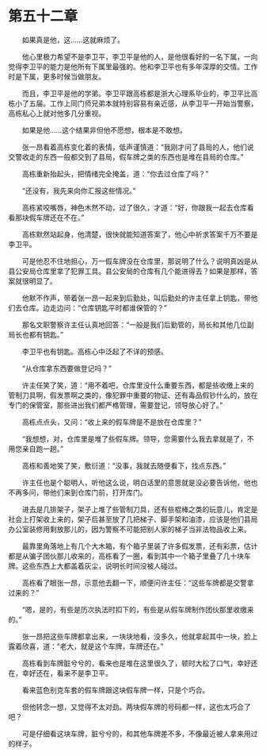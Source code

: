 #	第五十二章

　　如果真是他，这……这就麻烦了。

　　他心里极力希望不是李卫平，李卫平是他的人，是他很看好的一名下属，一向觉得李卫平的能力是他所有下属里最强的。他和李卫平也有多年深厚的交情。工作时是下属，更多时候当做朋友。

　　而且，李卫平是他的学弟。李卫平跟高栋都是浙大心理系毕业的，李卫平比高栋小了五届。工作上同门师兄弟本就特别容易有亲近感，从李卫平一开始当警察，高栋私心上就对他多几分重视。

　　如果是他……这个结果非但他不愿想，根本是不敢想。

　　张一昂看着高栋变化着的表情，低声谨慎道：“我刚才问了县局的人，他们说交警收走的东西一般都交到了县局，假车牌之类的东西也是堆在县局的仓库。”

　　高栋重新抬起头，把情绪完全掩盖，道：“你去过仓库了吗？”

　　“还没有，我先来向你汇报这些情况。”

　　高栋紧咬嘴唇，神色木然不动，过了很久，才道：“好，你跟我一起去仓库看看那块假车牌还在不在。”

　　高栋默然站起身，他清楚，很快就能知道答案了，他心中祈求答案千万不要是李卫平。

　　可是他忍不住地担心，万一假车牌没在仓库里，那说明了什么？说明真凶是从县公安局仓库里拿了犯罪工具。县公安局的仓库有几个能进得去？如果是那样，答案就很明显了。

　　他默不作声，带着张一昂一起来到后勤处，叫后勤处的许主任拿上钥匙，带他们去仓库。边走边问：“仓库钥匙平时都谁保管的？”

　　那名文职警察许主任认真地回答：“一般是我们后勤管的，局长和其他几位副局长也都有钥匙。”

　　李卫平也有钥匙。高栋心中泛起了不详的预感。

　　“从仓库拿东西要做登记吗？”

　　许主任笑了笑，道：“用不着吧，仓库里没什么重要东西，都是些收缴上来的管制刀具啊，假发票啊之类的，像犯罪中重要的物证、还有毒品假钞什么的，放在专门的保管室，那些进出我们都严格管理，需要登记，领导放心好了。”

　　高栋点点头，又问：“收上来的假车牌是不是放在仓库里？”

　　“我想想，对，仓库里是堆了些假车牌。领导，您需要什么我去拿就是了，不用您亲自跑一趟。”

　　高栋和善地笑了笑，敷衍道：“没事，我就去随便看下，找点东西。”

　　许主任也是个聪明人，听他这么说，明白话里的意思就是没必要告诉他，他也不再多问，带他们来到仓库门前，打开库门。

　　进去是几排架子，架子上堆了些管制刀具，还有些棍棒之类的玩意儿，肯定是社会上打架收上来的，架子后甚至放了几把梯子、脚手架和油漆，应该是他们县局办公室装修用剩放那儿的，因为警察不可能把别人家的梯子当非法物品收上来。

　　最靠里角落地上有几个大木箱，有个箱子里装了许多假发票，还有彩票，估计都是从骗子团伙那儿收来的，高栋看了一圈，看到其中一个箱子里叠了几十块车牌。这些东西上大都盖着灰尘，说明长时间没被人碰过。

　　高栋看了眼张一昂，示意他去翻一下，顺便问许主任：“这些车牌都是交警拿过来的？”

　　“嗯，是的，有些是历次执法时扣下的，有些是从假车牌制作团伙那里收缴来的。”

　　张一昂把这些车牌都拿出来，一块块地看，没多久，他就拿起其中一块，脸上露着欣喜，道：“老大，就是这个车牌，车牌还在。”

　　高栋看到车牌脏兮兮的，看来也是堆在这里很久了，顿时大松了口气，幸好还在，幸好还在，看来不是李卫平。

　　看来蓝色别克车套的假车牌跟这块假车牌一样，只是个巧合。

　　但他转念一想，又觉得不太对劲。两块假车牌的号码都一样，这也太巧合了吧？

　　可是仔细看这块车牌，脏兮兮的，和其他车牌差不多，不像最近被人拿来用过的样子。
